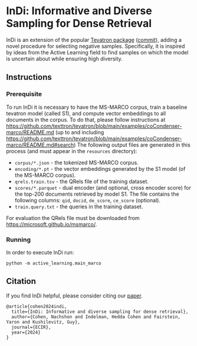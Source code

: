 # InDi: Informative and Diverse Sampling for Dense Retrieval
InDi is an extension of the popular [Tevatron package](https://github.com/texttron/tevatron/) ([commit](https://github.com/texttron/tevatron/commit/b8f33900895930f9886012580e85464a5c1f7e9a)), adding a novel procedure for selecting negative samples. 
Specifically, it is inspired by ideas from the Active Learning field to find samples on which the model is uncertain about while ensuring high diversity.

## Instructions

### Prerequisite
To run InDi it is necessary to have the MS-MARCO corpus, train a baseline tevatron model (called S1), and compute vector embeddings to all documents in the corpus. 
To do that, please follow instructions at  https://github.com/texttron/tevatron/blob/main/examples/coCondenser-marco/README.md (up to and including https://github.com/texttron/tevatron/blob/main/examples/coCondenser-marco/README.md#search)
The following output files are generated in this process (and must appear in the `resources` directory):
* `corpus/*.json` - the tokenized MS-MARCO corpus.
* `encoding/*.pt` - the vector embeddings generated by the S1 model (of the MS-MARCO corpus).
* `qrels.train.tsv` - the QRels file of the training dataset.
* `scores/*.parquet` - dual encoder (and optional, cross encoder score) for the top-200 documents retrieved by model S1. The file contains the following columns: `qid`, `docid`, `de_score`, `ce_score` (optional).
* `train.query.txt` - the queries in the training dataset.

For evaluation the QRels file must be downloaded from https://microsoft.github.io/msmarco/.

### Running
In order to execute InDi run:
```
python -m active_learning.main_marco
```

## Citation
If you find InDi helpful, please consider citing our [paper](https://www.amazon.science/publications/indi-informative-and-diverse-sampling-for-dense-retrieval).
```
@article{cohen2024indi,
  title={InDi: Informative and diverse sampling for dense retrieval},
  author={Cohen, Nachshon and Indelman, Hedda Cohen and Fairstein, Yaron and Kushilevitz, Guy},
  journal={ECIR},
  year={2024}
}
```
